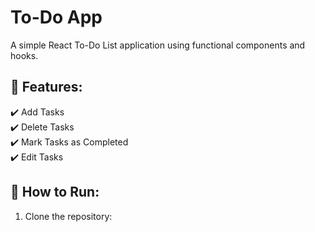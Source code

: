 # To-Do App

A simple React To-Do List application using functional components and hooks.
## 📌 Features:
✔️ Add Tasks  
✔️ Delete Tasks  
✔️ Mark Tasks as Completed  
✔️ Edit Tasks  

## 🚀 How to Run:
1. Clone the repository:
   ```sh
   

